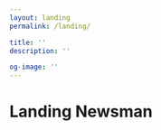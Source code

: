 ```yaml
---
layout: landing
permalink: /landing/

title: ''
description: ''

og-image: ''
---
```


# Landing Newsman
